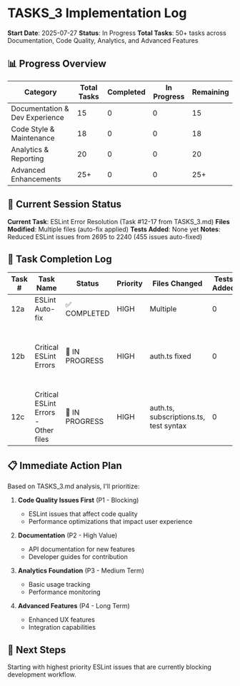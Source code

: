 # TASKS_3 Implementation Log

**Start Date**: 2025-07-27
**Status**: In Progress
**Total Tasks**: 50+ tasks across Documentation, Code Quality, Analytics, and Advanced Features

## 📊 Progress Overview

| Category | Total Tasks | Completed | In Progress | Remaining |
|----------|-------------|-----------|-------------|-----------|
| Documentation & Dev Experience | 15 | 0 | 0 | 15 |
| Code Style & Maintenance | 18 | 0 | 0 | 18 |
| Analytics & Reporting | 20 | 0 | 0 | 20 |
| Advanced Enhancements | 25+ | 0 | 0 | 25+ |

## 🔄 Current Session Status

**Current Task**: ESLint Error Resolution (Task #12-17 from TASKS_3.md)
**Files Modified**: Multiple files (auto-fix applied)
**Tests Added**: None yet
**Notes**: Reduced ESLint issues from 2695 to 2240 (455 issues auto-fixed)

## 📝 Task Completion Log

| Task # | Task Name | Status | Priority | Files Changed | Tests Added | Date | Notes |
|--------|-----------|--------|----------|---------------|-------------|------|-------|
| 12a | ESLint Auto-fix | ✅ COMPLETED | HIGH | Multiple | 0 | 2025-07-27 | Reduced issues from 2695→2240 |
| 12b | Critical ESLint Errors | 🔄 IN PROGRESS | HIGH | auth.ts fixed | 0 | 2025-07-27 | Fixed class-methods-use-this, promise executor, syntax issues |
| 12c | Critical ESLint Errors - Other files | 🔄 IN PROGRESS | HIGH | auth.ts, subscriptions.ts, test syntax | 0 | 2025-07-27 | Fixed auth methods, imports, await issues. 746 errors remaining |

## 📋 Immediate Action Plan

Based on TASKS_3.md analysis, I'll prioritize:

1. **Code Quality Issues First** (P1 - Blocking)
   - ESLint issues that affect code quality
   - Performance optimizations that impact user experience

2. **Documentation** (P2 - High Value)
   - API documentation for new features
   - Developer guides for contribution

3. **Analytics Foundation** (P3 - Medium Term)
   - Basic usage tracking
   - Performance monitoring

4. **Advanced Features** (P4 - Long Term)
   - Enhanced UX features
   - Integration capabilities

## 🎯 Next Steps

Starting with highest priority ESLint issues that are currently blocking development workflow.